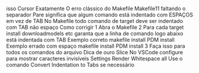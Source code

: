 isso
Cursor
Exatamente O erro clássico do Makefile
Makefile11  faltando o separador Pare
significa que algum comando está indentado com ESPAÇOS em vez de TAB
No Makefile todo comando de target deve ser indentado com TAB não espaço
 Como corrigir
1 Abra o Makefile
2 Para cada target install downloadmodels etc garanta que a linha de comando logo abaixo está indentada com TAB
 Exemplo correto
makefile
install
PDM install
 Exemplo errado com espaço
makefile
install
PDM install
3 Faça isso para todos os comandos do arquivo
 Dica de ouro Slice
 No VSCode configure para mostrar caracteres invisíveis Settings  Render Whitespace all
 Use o comando Convert Indentation to Tabs se necessário